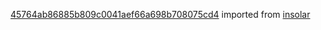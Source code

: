 [45764ab86885b809c0041aef66a698b708075cd4](https://github.com/insolar/insolar/commit/45764ab86885b809c0041aef66a698b708075cd4) imported from [insolar](https://github.com/insolar/insolar)
